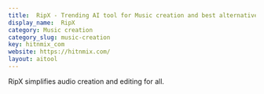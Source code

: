 ```yaml
---
title:  RipX - Trending AI tool for Music creation and best alternatives
display_name:  RipX
category: Music creation
category_slug: music-creation
key: hitnmix_com
website: https://hitnmix.com/
layout: aitool
---
```


RipX simplifies audio creation and editing for all.
